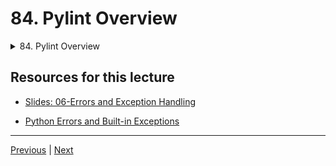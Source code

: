 # 84. Pylint Overview

<details>
  <summary> 84. Pylint Overview </summary>

-   [Notebook: 04-Unit Testing.ipynb](https://github.com/BloomTech-DS/Complete-Python-3-Bootcamp/blob/master/07-Errors%20and%20Exception%20Handling/04-Unit%20Testing.ipynb)

-   [Codebase: simple.py](../../../codebase/python-camp/07-Errors-and-Exception-Handling/simple.py)

</details> 


## Resources for this lecture


-   [Slides: 06-Errors and Exception Handling](https://docs.google.com/presentation/d/1gIgRGNrE_WBhLxHUHgrEaNB4o4JiIW8Pxp1CVj2M7dQ/edit#slide=id.g2586a91ea0_0_95)


-   [Python Errors and Built-in Exceptions](https://docs.python.org/3/library/exceptions.html)

---

[Previous](./83_Update-for-Pylint-Users.md) | [Next](./85_Running-tests-with-the-Unittest-Library.md)